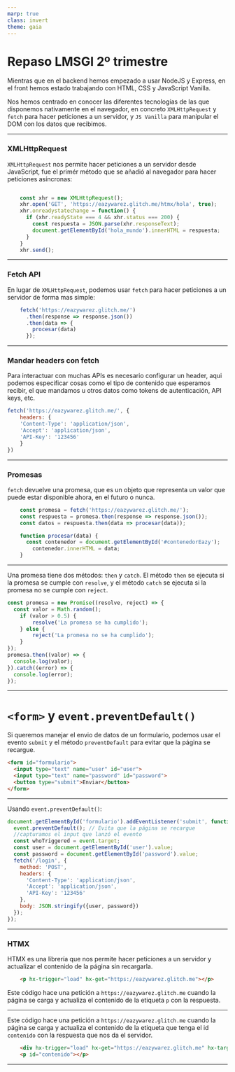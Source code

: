 ```yaml
---
marp: true
class: invert
theme: gaia
---
```


# Repaso LMSGI 2º trimestre

Mientras que en el backend hemos empezado a usar NodeJS y Express, en el front hemos estado trabajando con HTML, CSS y JavaScript Vanilla.

Nos hemos centrado en conocer las diferentes tecnologías de las que disponemos nativamente en el navegador, en concreto `XMLHttpRequest` y `fetch` para hacer peticiones a un servidor, y `JS Vanilla` para manipular el DOM con los datos que recibimos.

---

### XMLHttpRequest

`XMLHttpRequest` nos permite hacer peticiones a un servidor desde JavaScript, fue el primér método que se añadió al navegador para hacer peticiones asíncronas:

```javascript

    const xhr = new XMLHttpRequest();
    xhr.open('GET', 'https://eazywarez.glitch.me/htmx/hola', true);
    xhr.onreadystatechange = function() {
      if (xhr.readyState === 4 && xhr.status === 200) {
        const respuesta = JSON.parse(xhr.responseText);
        document.getElementById('hola_mundo').innerHTML = respuesta;
      }
    }
    xhr.send();
```

---

### Fetch API

En lugar de `XMLHttpRequest`, podemos usar `fetch` para hacer peticiones a un servidor de forma mas simple:

```javascript
    fetch('https://eazywarez.glitch.me/')
      .then(response => response.json())
      .then(data => {
        procesar(data)
      });
```

---

### Mandar headers con fetch

Para interactuar con muchas APIs es necesario configurar un header, aqui podemos especificar cosas como el tipo de contenido que esperamos recibir, el que mandamos u otros datos como tokens de autenticación, API keys, etc.

```javascript
fetch('https://eazywarez.glitch.me/', {
    headers: {
    'Content-Type': 'application/json',
    'Accept': 'application/json',
    'API-Key': '123456'
    }
})
```

---

### Promesas

`fetch` devuelve una promesa, que es un objeto que representa un valor que puede estar disponible ahora, en el futuro o nunca.

```javascript
    const promesa = fetch('https://eazywarez.glitch.me/');
    const respuesta = promesa.then(response => response.json());
    const datos = respuesta.then(data => procesar(data));

    function procesar(data) {
      const contenedor = document.getElementById('#contenedorEazy');
        contenedor.innerHTML = data;
    }
```

---

Una promesa tiene dos métodos: `then` y `catch`. El método `then` se ejecuta si la promesa se cumple con `resolve`, y el método `catch` se ejecuta si la promesa no se cumple con `reject`.


```javascript
const promesa = new Promise((resolve, reject) => {
  const valor = Math.random();
    if (valor > 0.5) {
        resolve('La promesa se ha cumplido');
    } else {
        reject('La promesa no se ha cumplido');
    }
});
promesa.then((valor) => {
  console.log(valor);
}).catch((error) => {
  console.log(error);
});
```

---

# `<form>` y `event.preventDefault()`

Si queremos manejar el envio de datos de un formulario, podemos usar el evento `submit` y el método `preventDefault` para evitar que la página se recargue.

```html
<form id="formulario">
  <input type="text" name="user" id="user">
  <input type="text" name="password" id="password">
  <button type="submit">Enviar</button>
</form>
```

---

Usando `event.preventDefault()`:

```javascript
document.getElementById('formulario').addEventListener('submit', function(event) {
  event.preventDefault(); // Evita que la página se recargue
  //capturamos el input que lanzó el evento
  const whoTriggered = event.target;
  const user = document.getElementById('user').value;
  const password = document.getElementById('password').value;
  fetch('/login', {
    method: 'POST',
    headers: {
      'Content-Type': 'application/json',
      'Accept': 'application/json',
      'API-Key': '123456'
    },
    body: JSON.stringify({user, password})
  });
});
```

---

### HTMX

HTMX es una librería que nos permite hacer peticiones a un servidor y actualizar el contenido de la página sin recargarla.

```html
    <p hx-trigger="load" hx-get="https://eazywarez.glitch.me"></p>
```

Este código hace una petición a `https://eazywarez.glitch.me` cuando la página se carga y actualiza el contenido de la etiqueta `p` con la respuesta.

---

Este código hace una petición a `https://eazywarez.glitch.me` cuando la página se carga y actualiza el contenido de la etiqueta que tenga el id `contenido` con la respuesta que nos da el servidor.

```html
    <div hx-trigger="load" hx-get="https://eazywarez.glitch.me" hx-target="#contenido" hx-swap="innerHTML"></div>
    <p id="contenido"></p>
```

---


